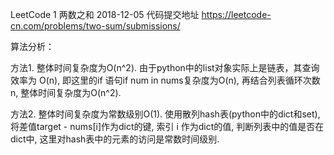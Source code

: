 LeetCode 1 两数之和 
2018-12-05
代码提交地址 https://leetcode-cn.com/problems/two-sum/submissions/

算法分析：

方法1. 整体时间复杂度为O(n^2). 由于python中的list对象实际上是链表，其查询效率为 O(n), 即这里的if 语句if num in nums复杂度为O(n),
再结合列表循环次数n, 整体时间复杂度为O(n^2).

方法2. 整体时间复杂度为常数级别O(1). 使用散列hash表(python中的dict和set), 将差值target - nums[i]作为dict的键, 索引 i 作为dict的值, 判断列表中的值是否在dict中, 这里对hash表中的元素的访问是常数时间级别.

